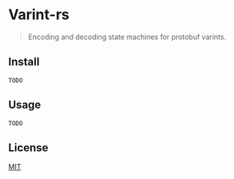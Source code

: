 # Varint-rs

> Encoding and decoding state machines for protobuf varints.

## Install

`TODO`

## Usage

`TODO`

## License

[MIT](LICENSE)
